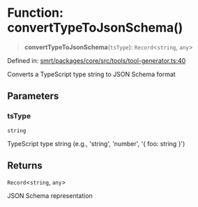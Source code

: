 # Function: convertTypeToJsonSchema()

> **convertTypeToJsonSchema**(`tsType`): `Record`\<`string`, `any`\>

Defined in: [smrt/packages/core/src/tools/tool-generator.ts:40](https://github.com/happyvertical/smrt/blob/3e10e04571f8229dee5c87ee2f9b9b06c6c49f12/packages/core/src/tools/tool-generator.ts#L40)

Converts a TypeScript type string to JSON Schema format

## Parameters

### tsType

`string`

TypeScript type string (e.g., 'string', 'number', '{ foo: string }')

## Returns

`Record`\<`string`, `any`\>

JSON Schema representation
